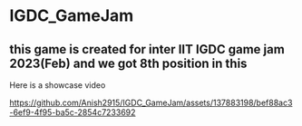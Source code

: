 # IGDC_GameJam
## this game is created for inter IIT IGDC game jam 2023(Feb) and we got 8th position in this 

Here is a showcase video

https://github.com/Anish2915/IGDC_GameJam/assets/137883198/bef88ac3-6ef9-4f95-ba5c-2854c7233692

